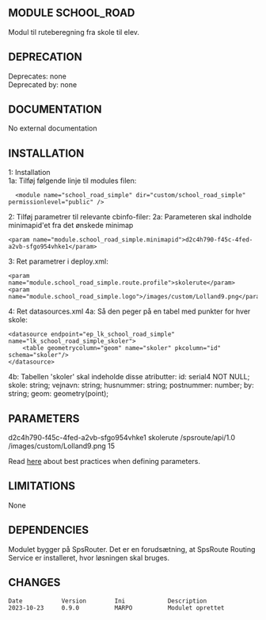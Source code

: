 
MODULE SCHOOL_ROAD
--------------------
Modul til ruteberegning fra skole til elev.

DEPRECATION
--------------------
Deprecates: none         
Deprecated by: none

DOCUMENTATION
--------------------
No external documentation

INSTALLATION
--------------------

1: Installation  
1a: Tilføj følgende linje til modules filen:

      <module name="school_road_simple" dir="custom/school_road_simple" permissionlevel="public" />

2: Tilføj parametrer til relevante cbinfo-filer:
2a: Parameteren skal indholde minimapid'et fra det ønskede minimap

	<param name="module.school_road_simple.minimapid">d2c4h790-f45c-4fed-a2vb-sfgo954vhke1</param>

3: Ret parametrer i deploy.xml:

	<param name="module.school_road_simple.route.profile">skolerute</param>
	<param name="module.school_road_simple.logo">/images/custom/Lolland9.png</param>

4: Ret datasources.xml
4a: Så den peger på en tabel med punkter for hver skole:

	<datasource endpoint="ep_lk_school_road_simple" name="lk_school_road_simple_skoler">
		<table geometrycolumn="geom" name="skoler" pkcolumn="id" schema="skoler"/>
	</datasource>

4b: Tabellen 'skoler' skal indeholde disse atributter:
      id: serial4 NOT NULL;
      skole: string;
      vejnavn: string;
      husnummer: string;
      postnummer: number;
      by: string;
      geom: geometry(point);
	

PARAMETERS
--------------------
<param name="module.school_road_simple.minimapid">d2c4h790-f45c-4fed-a2vb-sfgo954vhke1</param>
<param name="module.school_road_simple.route.profile">skolerute</param>
<param name="module.afstand.spsroute.routeservice">/spsroute/api/1.0</param>
<param name="module.school_road_simple.logo">/images/custom/Lolland9.png</param>
<param name="module.school_road_simple.searchresult.number">15</param>

Read [here](https://docs.spatialsuite.com/?valgtedokument=1248) about best practices when defining parameters.


LIMITATIONS
--------------------
None

DEPENDENCIES
--------------------
Modulet bygger på SpsRouter.
Det er en forudsætning, at SpsRoute Routing Service er installeret, hvor løsningen skal bruges.

CHANGES
--------------------
```
Date           Version        Ini            Description 
2023-10-23     0.9.0          MARPO          Modulet oprettet

```